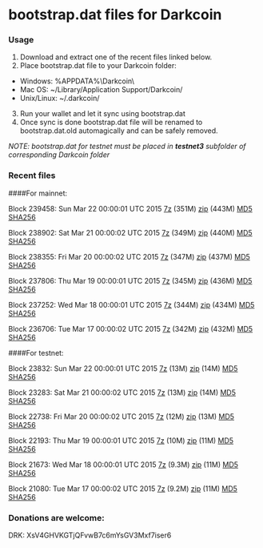 # bootstrap.dat files for Darkcoin

### Usage

1. Download and extract one of the recent files linked below.
2. Place bootstrap.dat file to your Darkcoin folder:
 - Windows: %APPDATA%\Darkcoin\
 - Mac OS: ~/Library/Application Support/Darkcoin/
 - Unix/Linux: ~/.darkcoin/
3. Run your wallet and let it sync using bootstrap.dat
4. Once sync is done bootstrap.dat file will be renamed to bootstrap.dat.old automagically and can be safely removed.

_NOTE: bootstrap.dat for testnet must be placed in **testnet3** subfolder of corresponding Darkcoin folder_

### Recent files

####For mainnet:

Block 239458: Sun Mar 22 00:00:01 UTC 2015 [7z](https://transfer.sh/11jDgG/bootstrap.dat.20150322.7z) (351M) [zip](https://transfer.sh/Z1VHi/bootstrap.dat.20150322.zip) (443M) [MD5](https://transfer.sh/fs2Ex/md5.txt) [SHA256](https://transfer.sh/7u5m3/sha256.txt)

Block 238902: Sat Mar 21 00:00:02 UTC 2015 [7z](https://transfer.sh/FVdo0/bootstrap.dat.20150321.7z) (349M) [zip](https://transfer.sh/Y3m0c/bootstrap.dat.20150321.zip) (440M) [MD5](https://transfer.sh/QcO5g/md5.txt) [SHA256](https://transfer.sh/9we71/sha256.txt)

Block 238355: Fri Mar 20 00:00:02 UTC 2015 [7z](https://transfer.sh/U0R1J/bootstrap.dat.20150320.7z) (347M) [zip](https://transfer.sh/9JNg4/bootstrap.dat.20150320.zip) (437M) [MD5](https://transfer.sh/HbI7b/md5.txt) [SHA256](https://transfer.sh/Q54hD/sha256.txt)

Block 237806: Thu Mar 19 00:00:01 UTC 2015 [7z](https://transfer.sh/dblb2/bootstrap.dat.20150319.7z) (345M) [zip](https://transfer.sh/3hR6K/bootstrap.dat.20150319.zip) (436M) [MD5](https://transfer.sh/15IyBA/md5.txt) [SHA256](https://transfer.sh/1fauwe/sha256.txt)

Block 237252: Wed Mar 18 00:00:01 UTC 2015 [7z](https://transfer.sh/GqRgl/bootstrap.dat.20150318.7z) (344M) [zip](https://transfer.sh/ddSdY/bootstrap.dat.20150318.zip) (434M) [MD5](https://transfer.sh/sX1Rd/md5.txt) [SHA256](https://transfer.sh/ReIN3/sha256.txt)

Block 236706: Tue Mar 17 00:00:02 UTC 2015 [7z](https://transfer.sh/15s0EV/bootstrap.dat.20150317.7z) (342M) [zip](https://transfer.sh/16w7d7/bootstrap.dat.20150317.zip) (432M) [MD5](https://transfer.sh/18XUHk/md5.txt) [SHA256](https://transfer.sh/1fgwSV/sha256.txt)

####For testnet:

Block 23832: Sun Mar 22 00:00:01 UTC 2015 [7z](https://transfer.sh/9JiMD/bootstrap.dat.20150322.7z) (13M) [zip](https://transfer.sh/vEab2/bootstrap.dat.20150322.zip) (14M) [MD5](https://transfer.sh/1eGQbH/md5.txt) [SHA256](https://transfer.sh/e8LCy/sha256.txt)

Block 23283: Sat Mar 21 00:00:02 UTC 2015 [7z](https://transfer.sh/EUpcA/bootstrap.dat.20150321.7z) (13M) [zip](https://transfer.sh/Ak5bC/bootstrap.dat.20150321.zip) (14M) [MD5](https://transfer.sh/M1XD1/md5.txt) [SHA256](https://transfer.sh/fddpu/sha256.txt)

Block 22738: Fri Mar 20 00:00:02 UTC 2015 [7z](https://transfer.sh/Krmc7/bootstrap.dat.20150320.7z) (12M) [zip](https://transfer.sh/18X2qi/bootstrap.dat.20150320.zip) (13M) [MD5](https://transfer.sh/1hFbfb/md5.txt) [SHA256](https://transfer.sh/Ss8Yc/sha256.txt)

Block 22193: Thu Mar 19 00:00:01 UTC 2015 [7z](https://transfer.sh/1ec7OO/bootstrap.dat.20150319.7z) (10M) [zip](https://transfer.sh/uqmjp/bootstrap.dat.20150319.zip) (11M) [MD5](https://transfer.sh/gziBU/md5.txt) [SHA256](https://transfer.sh/EX9zz/sha256.txt)

Block 21673: Wed Mar 18 00:00:01 UTC 2015 [7z](https://transfer.sh/fRmA0/bootstrap.dat.20150318.7z) (9.3M) [zip](https://transfer.sh/UV6BH/bootstrap.dat.20150318.zip) (11M) [MD5](https://transfer.sh/Q70IA/md5.txt) [SHA256](https://transfer.sh/4yoiM/sha256.txt)

Block 21080: Tue Mar 17 00:00:02 UTC 2015 [7z](https://transfer.sh/a9jDQ/bootstrap.dat.20150317.7z) (9.2M) [zip](https://transfer.sh/FYA5e/bootstrap.dat.20150317.zip) (11M) [MD5](https://transfer.sh/5B1Js/md5.txt) [SHA256](https://transfer.sh/29DHJ/sha256.txt)

### Donations are welcome:

DRK: XsV4GHVKGTjQFvwB7c6mYsGV3Mxf7iser6
